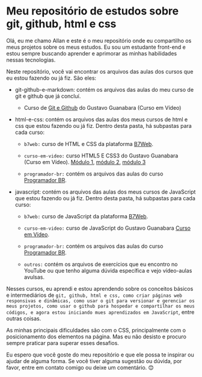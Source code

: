 # Meu repositório de estudos sobre git, github, html e css

Olá, eu me chamo Allan e este é o meu repositório onde eu compartilho os meus projetos sobre os meus estudos. Eu sou um estudante front-end e estou sempre buscando aprender e aprimorar as minhas habilidades nessas tecnologias.

Neste repositório, você vai encontrar os arquivos das aulas dos cursos que eu estou fazendo ou já fiz. São eles:

- git-github-e-markdown: contém os arquivos das aulas do meu curso de git e github que já concluí.

  - Curso de [Git e Github](https://www.cursoemvideo.com/curso/curso-de-git-e-github/) do Gustavo Guanabara (Curso em Vídeo)

- html-e-css: contém os arquivos das aulas dos meus cursos de html e css que estou fazendo ou já fiz. Dentro desta pasta, há subpastas para cada curso:

  - `b7web:` curso de HTML e CSS da plataforma [B7Web](https://alunos.b7web.com.br/curso/html5-e-css3/).

  - `curso-em-video:` curso HTML5 E CSS3 do Gustavo Guanabara (Curso em Vídeo). [Módulo 1](https://www.cursoemvideo.com/curso/html5-css3-modulo1/), [módulo 2](https://www.cursoemvideo.com/curso/curso-html5-e-css3-modulo-2-de-5-40-horas/), [módulo 3](https://www.cursoemvideo.com/curso/curso-html5-e-css3-modulo-3-de-5-40-horas/)

  - `programador-br:` contém os arquivos das aulas do curso [Programador BR](https://programadorbr.com/).

- javascript: contém os arquivos das aulas dos meus cursos de JavaScript que estou fazendo ou já fiz. Dentro desta pasta, há subpastas para cada curso:

  - `b7web:` curso de JavaScript da plataforma [B7Web](https://alunos.b7web.com.br/curso/javascript/).

  - `curso-em-video:` curso de JavaScript do Gustavo Guanabara [Curso em Vídeo](https://www.cursoemvideo.com/curso/javascript/).

  - `programador-br:` contém os arquivos das aulas do curso [Programador BR](https://programadorbr.com/).

  - `outros:` contém os arquivos de exercícios que eu encontro no YouTube ou que tenho alguma dúvida específica e vejo vídeo-aulas avulsas.

Nesses cursos, eu aprendi e estou aprendendo sobre os conceitos básicos e intermediários de `git, github, html e css, como criar páginas web responsivas e dinâmicas, como usar o git para versionar e gerenciar os meus projetos, como usar o github para hospedar e compartilhar os meus códigos, e agora estou iniciando mues aprendizados em JavaScript`, entre outras coisas.

As minhas principais dificuldades são com o CSS, principalmente com o posicionamento dos elementos na página. Mas eu não desisto e procuro sempre praticar para superar esses desafios.

   Eu espero que você goste do meu repositório e que ele possa te inspirar ou ajudar de alguma forma. Se você tiver alguma sugestão ou dúvida, por favor, entre em contato comigo ou deixe um comentário. 😊
